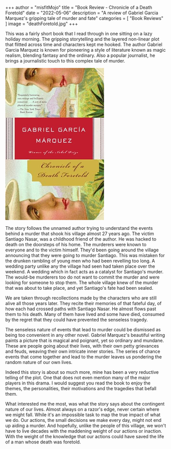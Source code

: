 +++
author = "misfitMojo"
title = "Book Review - Chronicle of a Death Foretold"
date = "2022-05-06"
description = "A review of Gabriel Garcia Marquez's gripping tale of murder and fate"
categories = [
    "Book Reviews"
]
image = "deathForetold.jpg"
+++

This was a fairly short book that I read through in one sitting on a lazy holiday morning. The gripping storytelling and the layered non-linear plot that flitted across time and characters kept me hooked. The author Gabriel Garcia Marquez is known for pioneering a style of literature known as magic realism, blending fantasy and the ordinary. Also a popular journalist, he brings a journalistic touch to this complex tale of murder.

![Cover](deathForetold.jpg)

The story follows the unnamed author trying to understand the events behind a murder that shook his village almost 27 years ago. The victim Santiago Nasar, was a childhood friend of the author. He was hacked to death on the doorsteps of his home. The murderers were known to everyone and to the victim himself. They'd been going around the village announcing that they were going to murder Santiago. This was mistaken for the drunken rambling of young men who had been revelling too long. A wedding party unlike any the village had seen had taken place over the weekend. A wedding which in fact acts as a catalyst for Santiago's murder. The would-be murderers too do not want to commit the murder and were looking for someone to stop them. The whole village knew of the murder that was about to take place, and yet Santiago's fate had been sealed.

We are taken through recollections made by the characters who are still alive all those years later. They recite their memories of that fateful day, of how each had crossed paths with Santiago Nasar. He almost flows past them to his death. Many of them have lived and some have died, consumed by the regret that they could have prevented the senseless tragedy.

The senseless nature of events that lead to murder could be dismissed as being too convenient in any other novel. Gabriel Marquez's beautiful writing paints a picture that is magical and poignant, yet so ordinary and mundane. These are people going about their lives, with their own petty grievances and feuds, weaving their own intricate inner stories. The series of chance events that come together and lead to the murder leaves us pondering the random nature of our own lives.

Indeed this story is about so much more, mine has been a very reductive telling of the plot. One that does not even mention many of the major players in this drama. I would suggest you read the book to enjoy the themes, the personalities, their motivations and the tragedies that befall them.

What interested me the most, was what the story says about the contingent nature of our lives. Almost always on a razor's edge, never certain where we might fall. While it's an impossible task to map the true impact of what we do. Our actions, the small decisions we make every day, might not end up aiding a murder. And hopefully, unlike the people of this village, we won't have to live decades with the maddening weight of our actions or inaction. With the weight of the knowledge that our actions could have saved the life of a man whose death was foretold.